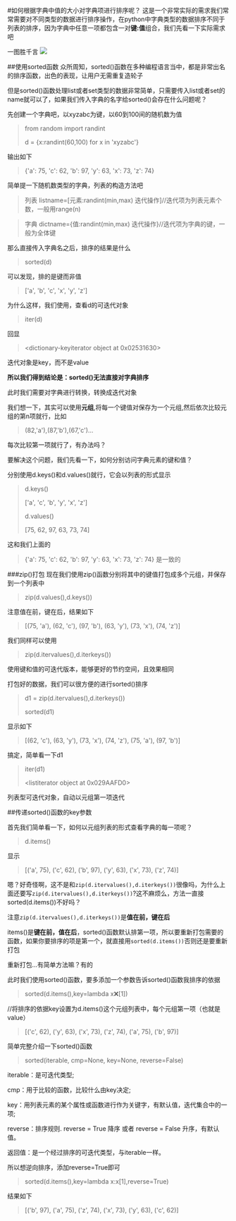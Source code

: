 #如何根据字典中值的大小对字典项进行排序呢？
这是一个非常实际的需求我们常常需要对不同类型的数据进行排序操作，在python中字典类型的数据排序不同于列表的排序，因为字典中任意一项都包含一对**键:值**组合，我们先看一下实际需求吧

一图胜千言
![](http://i.imgur.com/vjJmSvV.png)

##使用sorted函数
众所周知，sorted()函数在多种编程语言当中，都是非常出名的排序函数，出色的表现，让用户无需重复造轮子

但是sorted()函数处理list或者set类型的数据非常简单，只需要传入list或者set的name就可以了，如果我们传入字典的名字给sorted()会存在什么问题呢？

先创建一个字典吧，以xyzabc为键，以60到100间的随机数为值
>from random import randint
>
>d = {x:randint(60,100) for x in 'xyzabc'}

输出如下

>{'a': 75, 'c': 62, 'b': 97, 'y': 63, 'x': 73, 'z': 74}

简单提一下随机数类型的字典，列表的构造方法吧
>列表 listname=[元素:randint(min,max) 迭代操作]//迭代项为列表元素个数，一般用range(n)

>字典 dictname={值:randint(min,max) 迭代操作}//迭代项为字典的键，一般为全体键

那么直接传入字典名之后，排序的结果是什么
>sorted(d)

可以发现，排的是键而非值
>['a', 'b', 'c', 'x', 'y', 'z']

为什么这样，我们使用，查看d的可迭代对象

>iter(d)

回显

><dictionary-keyiterator object at 0x02531630>

迭代对象是key，而不是value


**所以我们得到结论是：sorted()无法直接对字典排序**

此时我们需要对字典进行转换，转换成迭代对象

我们想一下，其实可以使用**元组**,将每一个键值对保存为一个元组,然后依次比较元组的第n项就行，比如

>(82,'a'),(87,'b'),(67,'c')...

每次比较第一项就行了，有办法吗？

要解决这个问题，我们先看一下，如何分别访问字典元素的键和值？

分别使用d.keys()和d.values()就行，它会以列表的形式显示
>d.keys()
>
>['a', 'c', 'b', 'y', 'x', 'z']
>
>d.values()
>
>[75, 62, 97, 63, 73, 74]

这和我们上面的
>{'a': 75, 'c': 62, 'b': 97, 'y': 63, 'x': 73, 'z': 74}
是一致的

###zip()打包
现在我们使用zip()函数分别将其中的键值打包成多个元组，并保存到一个列表中
>zip(d.values(),d.keys())

注意值在前，键在后，结果如下

>[(75, 'a'), (62, 'c'), (97, 'b'), (63, 'y'), (73, 'x'), (74, 'z')]

我们同样可以使用
>zip(d.itervalues(),d.iterkeys())

使用键和值的可迭代版本，能够更好的节约空间，且效果相同

打包好的数据，我们可以很方便的进行sorted()排序
>d1 = zip(d.itervalues(),d.iterkeys())
>
>sorted(d1)

显示如下

>[(62, 'c'), (63, 'y'), (73, 'x'), (74, 'z'), (75, 'a'), (97, 'b')]

搞定，简单看一下d1

>iter(d1)
>
><listiterator object at 0x029AAFD0>

列表型可迭代对象，自动以元组第一项迭代

##传递sorted()函数的key参数

首先我们简单看一下，如何以元组列表的形式查看字典的每一项呢？
>d.items()

显示

>[('a', 75), ('c', 62), ('b', 97), ('y', 63), ('x', 73), ('z', 74)]

嗯？好奇怪啊，这不是和`zip(d.itervalues(),d.iterkeys())`很像吗，为什么上面还要写`zip(d.itervalues(),d.iterkeys())`?这不麻烦么，方法一直接sorted(d.items())不好吗？

注意`zip(d.itervalues(),d.iterkeys())`是**值在前，键在后**

items()是**键在前，值在后**，sorted()函数默认排第一项，所以要重新打包需要的函数，如果你要排序的项是第一个，就直接用`sorted(d.items())`否则还是要重新打包

重新打包...有简单方法嘛？有的

此时我们使用sorted()函数，要多添加一个参数告诉sorted()函数我排序的依据

>sorted(d.items(),key=lambda x:x:[1])

//将排序的依据key设置为d.items()这个元组列表中，每个元组第一项（也就是value）

>[('c', 62), ('y', 63), ('x', 73), ('z', 74), ('a', 75), ('b', 97)]

简单完整介绍一下sorted()函数
>sorted(iterable, cmp=None, key=None, reverse=False)

iterable：是可迭代类型;

cmp：用于比较的函数，比较什么由key决定;

key：用列表元素的某个属性或函数进行作为关键字，有默认值，迭代集合中的一项;

reverse：排序规则. reverse = True  降序 或者 reverse = False 升序，有默认值。

返回值：是一个经过排序的可迭代类型，与iterable一样。

所以想逆向排序，添加reverse=True即可
> sorted(d.items(),key=lambda x:x[1],reverse=True)

结果如下

>[('b', 97), ('a', 75), ('z', 74), ('x', 73), ('y', 63), ('c', 62)]